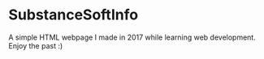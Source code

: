 # SubstanceSoftInfo
 A simple HTML webpage I made in 2017 while learning web development. Enjoy the past :) 

